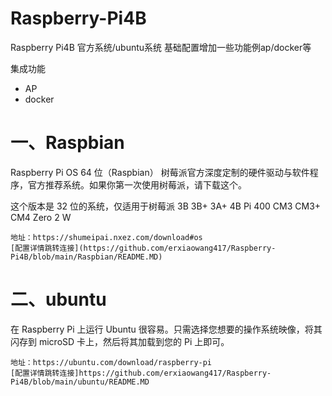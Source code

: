 # Raspberry-Pi4B
Raspberry Pi4B 官方系统/ubuntu系统 基础配置增加一些功能例ap/docker等

集成功能

- AP
- docker

一、Raspbian
======
Raspberry Pi OS 64 位（Raspbian）
树莓派官方深度定制的硬件驱动与软件程序，官方推荐系统。如果你第一次使用树莓派，请下载这个。

这个版本是 32 位的系统，仅适用于树莓派 3B 3B+ 3A+ 4B Pi 400 CM3 CM3+ CM4 Zero 2 W
    
    地址：https://shumeipai.nxez.com/download#os
    [配置详情跳转连接](https://github.com/erxiaowang417/Raspberry-Pi4B/blob/main/Raspbian/README.MD)
二、ubuntu 
======

在 Raspberry Pi 上运行 Ubuntu 很容易。只需选择您想要的操作系统映像，将其闪存到 microSD 卡上，然后将其加载到您的 Pi 上即可。

    地址：https://ubuntu.com/download/raspberry-pi
    [配置详情跳转连接]https://github.com/erxiaowang417/Raspberry-Pi4B/blob/main/ubuntu/README.MD



